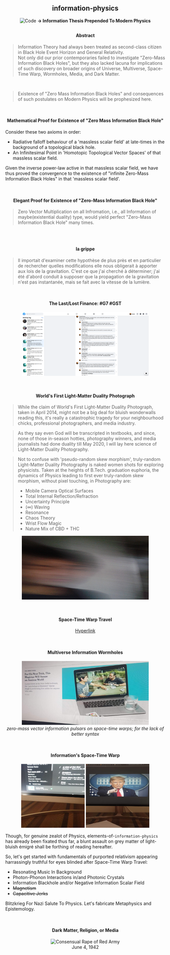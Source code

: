 <h2 align="center">information-physics</h2>

<p align="center">
    <img alt="Code" src="https://raw.githubusercontent.com/post-programming/post-programming/master/website/static/img/icon.png" 
      height="100" />
    <b> -> Information Thesis Prepended To Modern Physics </b>
</p>

<h2></h2>
<h2></h2>



<h4 align="center"> Abstract </h4>

> Information Theory had always been treated as second-class citizen in Black Hole Event Horizon and General Relativity. <br/>
> Not only did our prior contemporaries failed to investigate "Zero-Mass Information Black Holes", but they also lacked lacuna for implications of such discovery on broader origins of Universe, Multiverse, Space-Time Warp, Wormholes, Media, and Dark Matter. 

<br/>

> Existence of "Zero Mass Information Black Holes" and consequences of such postulates on Modern Physics will be prophesized here. 



<br/>
<h4 align="center"> Mathematical Proof for Existence of "Zero Mass Information Black Hole" </h4>

Consider these two axioms in order:
* Radiative falloff behaviour of a 'massless scalar field' at late-times in the background of a topological black hole.
* An Infinitesimal Point in 'Homotopic Topological Vector Spaces' of that massless scalar field.

Given the inverse power-law active in that massless scalar field, we have thus proved the convergence to the existence of "infinite Zero-Mass Information Black Holes" in that 'massless scalar field'.



<br/>
<h4 align="center"> Elegant Proof for Existence of "Zero-Mass Information Black Hole" </h4>

> Zero Vector Multiplication on all Infromation, i.e., all Information of maybe(existential duality) type, would yield perfect "Zero-Mass Information Black Hole" many times.

<h2></h2>
<h2></h2>
<h2></h2>



<br/>
<h4 align="center"> la grippe </h4>

> Il importait d'examiner cette hypothèse de plus près et en particulier de rechercher quelles modifications elle nous obligerait à apporter aux lois de la gravitation. C'est ce que j'ai cherché à déterminer; j'ai été d'abord conduit à supposer que la propagation de la gravitation n'est pas instantanée, mais se fait avec la vitesse de la lumière.



<br/>
<h4 align="center"> The Last/Lost Finance: #G7 #GST </h4>
 
 <p align="center">
 <img alt="The Last/Lost Finance: #G7 #GST" src="https://raw.githubusercontent.com/post-programming/information-physics/master/warps/Screenshot_2020-05-12%20Facebook.png" height="200" width="400" />
 </p>



<br/>
<h4 align="center"> World's First Light-Matter Duality Photograph </h4>

 
> While the claim of World's First Light-Matter Duality Photograph, taken in April 2014, might not be a big deal for bluish wonderwalls
reading this, it's really a catastrophic tragedy for your neighbourhood chicks, professional photographers, and media industry.

> As they say even God will be transcripted in textbooks, and since, none of those in-season hotties, photography winners, and media journalists had done duality till May 2020, I will lay here science of Light-Matter Duality Photography.  

> Not to confuse with 'pseudo-random skew morphism', truly-random Light-Matter Duality Photography is naked women shots for exploring physicists. Taken at the heights of B.Tech. graduation euphoria, the dynamics of Physics leading to first ever truly-random skew morphism, without pixel touching, in Photography are:
> * Mobile Camera Optical Surfaces
> * Total Internal Reflection/Refraction
> * Uncertainty Principle
> * (∞) Waving
> * Resonance
> * Chaos Theory
> * Wrist Flow Magic
> * Nature Mix of CBD + THC

<p align="center">
<img alt="World's First Light-Matter Duality Photograph" src="https://raw.githubusercontent.com/post-programming/information-physics/master/warps/2020-05-07_01-48-17.jpg" height="200" width="400" />
</p>



<br/>
<h4 align="center"> Space-Time Warp Travel </h4>

<p align="center">
  <a href="https://www.youtube.com/watch?v=fktZ7e88GBg" target="_blank">
   Hyperlink
  </a>
</p>



<br/>
<h4 align="center"> Multiverse Information Wormholes </h4>

<p align="center">

<img alt="Multiverse Wormholes" src="https://raw.githubusercontent.com/post-programming/information-physics/master/warps/IMG-20200506-WA0000.jpg" height="200" width="400"/>
 
<br>
<i> zero-mass vector information pulsars on space-time warps; for the lack of better syntax </i>

</p>



<br/>
<h4 align="center"> Information's Space-Time Warp </h4>

<p align="center">
<img alt="Relativistic Information Warp" src="https://raw.githubusercontent.com/post-programming/information-physics/master/warps/IMG-20200502-WA0001.jpg" height="200" width="200"/>   
<img alt="Relativistic Information Warp" src="https://raw.githubusercontent.com/post-programming/information-physics/master/warps/IMG-20200504-WA0002.jpg" height="200" width="200"/>
</p>

Though, for genuine zealot of Physics, elements-of-`information-physics` has already been fixated thus far, a blunt assault on 
grey matter of light-bluish émigré shall be forthing of reading hereafter. 
 
So, let's get started with fundamentals of purported relativism appearing harrassingly truthful for eyes blinded after Space-Time Warp Travel:
* Resonating Music In Background
* Photon-Phonon Interactions in/and Photonic Crystals
* Information Blackhole and/or Negative Information Scalar Field
*  ~~Magnetism~~
*  ~~Capacitive Jerks~~

Blitzkrieg For Nazi Salute To Physics. Let's fabricate Metaphysics and Epistemology.



<br/>
<h4 align="center"> Dark Matter, Religion, or Media </h4>
<p align="center">

<img alt="Consensual Rape of Red Army" src="https://raw.githubusercontent.com/post-programming/information-physics/master/warps/2560px-Flag_of_Germany_(1935%E2%80%931945).svg.png" height="400"/>
 
<br>
June 4, 1942 

</p>
